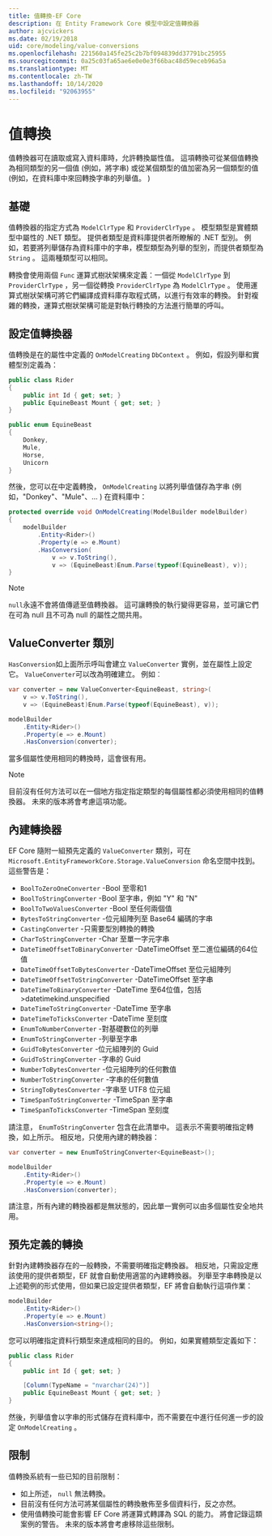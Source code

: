 ```yaml
---
title: 值轉換-EF Core
description: 在 Entity Framework Core 模型中設定值轉換器
author: ajcvickers
ms.date: 02/19/2018
uid: core/modeling/value-conversions
ms.openlocfilehash: 221560a145fe25c2b7bf094839dd37791bc25955
ms.sourcegitcommit: 0a25c03fa65ae6e0e0e3f66bac48d59eceb96a5a
ms.translationtype: MT
ms.contentlocale: zh-TW
ms.lasthandoff: 10/14/2020
ms.locfileid: "92063955"
---
```

# <a name="value-conversions"></a>值轉換

值轉換器可在讀取或寫入資料庫時，允許轉換屬性值。 這項轉換可從某個值轉換為相同類型的另一個值 (例如，將字串) 或從某個類型的值加密為另一個類型的值 (例如，在資料庫中來回轉換字串的列舉值。 ) 

## <a name="fundamentals"></a>基礎

值轉換器的指定方式為 `ModelClrType` 和 `ProviderClrType` 。 模型類型是實體類型中屬性的 .NET 類型。 提供者類型是資料庫提供者所瞭解的 .NET 型別。 例如，若要將列舉儲存為資料庫中的字串，模型類型為列舉的型別，而提供者類型為 `String` 。 這兩種類型可以相同。

轉換會使用兩個 `Func` 運算式樹狀架構來定義：一個從 `ModelClrType` 到 `ProviderClrType` ，另一個從轉換 `ProviderClrType` 為 `ModelClrType` 。 使用運算式樹狀架構可將它們編譯成資料庫存取程式碼，以進行有效率的轉換。 針對複雜的轉換，運算式樹狀架構可能是對執行轉換的方法進行簡單的呼叫。

## <a name="configuring-a-value-converter"></a>設定值轉換器

值轉換是在的屬性中定義的 `OnModelCreating` `DbContext` 。 例如，假設列舉和實體型別定義為：

```csharp
public class Rider
{
    public int Id { get; set; }
    public EquineBeast Mount { get; set; }
}

public enum EquineBeast
{
    Donkey,
    Mule,
    Horse,
    Unicorn
}
```

然後，您可以在中定義轉換， `OnModelCreating` 以將列舉值儲存為字串 (例如，"Donkey"、"Mule"、... ) 在資料庫中：

```csharp
protected override void OnModelCreating(ModelBuilder modelBuilder)
{
    modelBuilder
        .Entity<Rider>()
        .Property(e => e.Mount)
        .HasConversion(
            v => v.ToString(),
            v => (EquineBeast)Enum.Parse(typeof(EquineBeast), v));
}
```

> [!NOTE]
> `null`永遠不會將值傳遞至值轉換器。 這可讓轉換的執行變得更容易，並可讓它們在可為 null 且不可為 null 的屬性之間共用。

## <a name="the-valueconverter-class"></a>ValueConverter 類別

`HasConversion`如上面所示呼叫會建立 `ValueConverter` 實例，並在屬性上設定它。 `ValueConverter`可以改為明確建立。 例如︰

```csharp
var converter = new ValueConverter<EquineBeast, string>(
    v => v.ToString(),
    v => (EquineBeast)Enum.Parse(typeof(EquineBeast), v));

modelBuilder
    .Entity<Rider>()
    .Property(e => e.Mount)
    .HasConversion(converter);
```

當多個屬性使用相同的轉換時，這會很有用。

> [!NOTE]
> 目前沒有任何方法可以在一個地方指定指定類型的每個屬性都必須使用相同的值轉換器。 未來的版本將會考慮這項功能。

## <a name="built-in-converters"></a>內建轉換器

EF Core 隨附一組預先定義的 `ValueConverter` 類別，可在 `Microsoft.EntityFrameworkCore.Storage.ValueConversion` 命名空間中找到。 這些警告是：

* `BoolToZeroOneConverter` -Bool 至零和1
* `BoolToStringConverter` -Bool 至字串，例如 "Y" 和 "N"
* `BoolToTwoValuesConverter` -Bool 至任何兩個值
* `BytesToStringConverter` -位元組陣列至 Base64 編碼的字串
* `CastingConverter` -只需要型別轉換的轉換
* `CharToStringConverter` -Char 至單一字元字串
* `DateTimeOffsetToBinaryConverter` -DateTimeOffset 至二進位編碼的64位值
* `DateTimeOffsetToBytesConverter` -DateTimeOffset 至位元組陣列
* `DateTimeOffsetToStringConverter` -DateTimeOffset 至字串
* `DateTimeToBinaryConverter` -DateTime 至64位值，包括 >datetimekind.unspecified
* `DateTimeToStringConverter` -DateTime 至字串
* `DateTimeToTicksConverter` -DateTime 至刻度
* `EnumToNumberConverter` -對基礎數位的列舉
* `EnumToStringConverter` -列舉至字串
* `GuidToBytesConverter` -位元組陣列的 Guid
* `GuidToStringConverter` -字串的 Guid
* `NumberToBytesConverter` -位元組陣列的任何數值
* `NumberToStringConverter` -字串的任何數值
* `StringToBytesConverter` -字串至 UTF8 位元組
* `TimeSpanToStringConverter` -TimeSpan 至字串
* `TimeSpanToTicksConverter` -TimeSpan 至刻度

請注意， `EnumToStringConverter` 包含在此清單中。 這表示不需要明確指定轉換，如上所示。 相反地，只使用內建的轉換器：

```csharp
var converter = new EnumToStringConverter<EquineBeast>();

modelBuilder
    .Entity<Rider>()
    .Property(e => e.Mount)
    .HasConversion(converter);
```

請注意，所有內建的轉換器都是無狀態的，因此單一實例可以由多個屬性安全地共用。

## <a name="pre-defined-conversions"></a>預先定義的轉換

針對內建轉換器存在的一般轉換，不需要明確指定轉換器。 相反地，只需設定應該使用的提供者類型，EF 就會自動使用適當的內建轉換器。 列舉至字串轉換是以上述範例的形式使用，但如果已設定提供者類型，EF 將會自動執行這項作業：

```csharp
modelBuilder
    .Entity<Rider>()
    .Property(e => e.Mount)
    .HasConversion<string>();
```

您可以明確指定資料行類型來達成相同的目的。 例如，如果實體類型定義如下：

```csharp
public class Rider
{
    public int Id { get; set; }

    [Column(TypeName = "nvarchar(24)")]
    public EquineBeast Mount { get; set; }
}
```

然後，列舉值會以字串的形式儲存在資料庫中，而不需要在中進行任何進一步的設定 `OnModelCreating` 。

## <a name="limitations"></a>限制

值轉換系統有一些已知的目前限制：

* 如上所述， `null` 無法轉換。
* 目前沒有任何方法可將某個屬性的轉換散佈至多個資料行，反之亦然。
* 使用值轉換可能會影響 EF Core 將運算式轉譯為 SQL 的能力。 將會記錄這類案例的警告。
未來的版本將會考慮移除這些限制。
